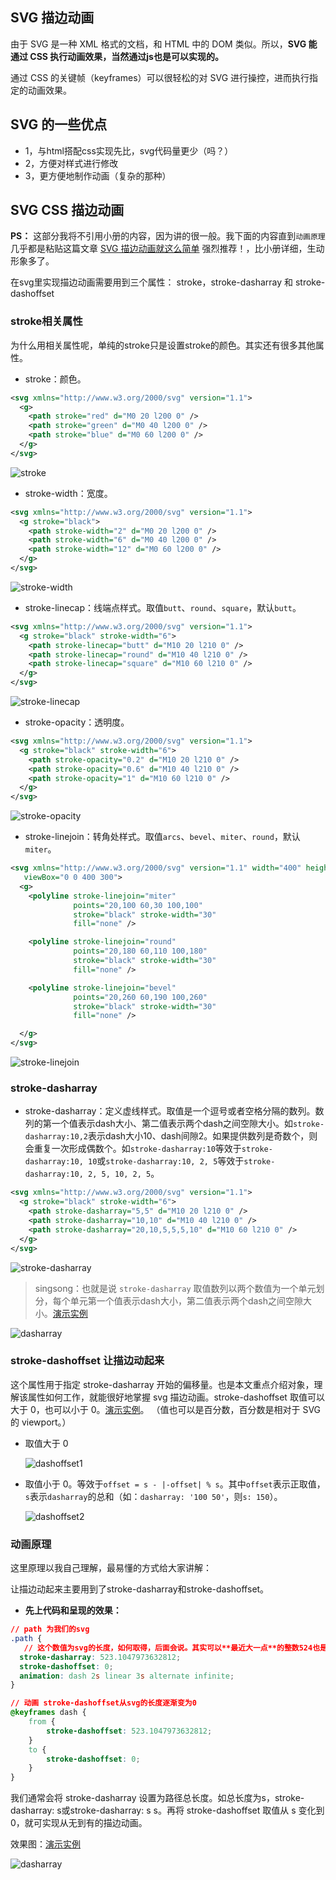 ## SVG 描边动画
由于 SVG 是一种 XML 格式的文档，和 HTML 中的 DOM 类似。所以，**SVG 能通过 CSS 执行动画效果，当然通过js也是可以实现的。**

通过 CSS 的关键帧（keyframes）可以很轻松的对 SVG 进行操控，进而执行指定的动画效果。

## SVG 的一些优点

 - 1，与html搭配css实现先比，svg代码量更少（吗？）
 - 2，方便对样式进行修改
 - 3，更方便地制作动画（复杂的那种）

## SVG CSS 描边动画
**PS：** 这部分我将不引用小册的内容，因为讲的很一般。我下面的内容直到`动画原理`几乎都是粘贴这篇文章 [SVG 描边动画就这么简单](https://juejin.im/post/5d46b6eef265da03e05af710) 强烈推荐！，比小册详细，生动形象多了。

在svg里实现描边动画需要用到三个属性： stroke，stroke-dasharray 和 stroke-dashoffset

### stroke相关属性
为什么用相关属性呢，单纯的stroke只是设置stroke的颜色。其实还有很多其他属性。

  - stroke：颜色。

```xml
<svg xmlns="http://www.w3.org/2000/svg" version="1.1">
  <g>
    <path stroke="red" d="M0 20 l200 0" />
    <path stroke="green" d="M0 40 l200 0" />
    <path stroke="blue" d="M0 60 l200 0" />
  </g>
</svg>
```

![stroke](https://user-gold-cdn.xitu.io/2019/8/4/16c5c3b7ebb0a702?imageView2/0/w/1280/h/960/format/webp/ignore-error/1)

 - stroke-width：宽度。

```xml
<svg xmlns="http://www.w3.org/2000/svg" version="1.1">
  <g stroke="black">
    <path stroke-width="2" d="M0 20 l200 0" />
    <path stroke-width="6" d="M0 40 l200 0" />
    <path stroke-width="12" d="M0 60 l200 0" />
  </g>
</svg>
```

![stroke-width](https://user-gold-cdn.xitu.io/2019/8/4/16c5c3c5e7d53c76?imageView2/0/w/1280/h/960/format/webp/ignore-error/1)

 - stroke-linecap：线端点样式。取值`butt`、`round`、`square`，默认`butt`。

```xml
<svg xmlns="http://www.w3.org/2000/svg" version="1.1">
  <g stroke="black" stroke-width="6">
    <path stroke-linecap="butt" d="M10 20 l210 0" />
    <path stroke-linecap="round" d="M10 40 l210 0" />
    <path stroke-linecap="square" d="M10 60 l210 0" />
  </g>
</svg>
``` 

![stroke-linecap](https://user-gold-cdn.xitu.io/2019/8/4/16c5c3c5e7f204a2?imageView2/0/w/1280/h/960/format/webp/ignore-error/1)

 - stroke-opacity：透明度。

```xml
<svg xmlns="http://www.w3.org/2000/svg" version="1.1">
  <g stroke="black" stroke-width="6">
    <path stroke-opacity="0.2" d="M10 20 l210 0" />
    <path stroke-opacity="0.6" d="M10 40 l210 0" />
    <path stroke-opacity="1" d="M10 60 l210 0" />
  </g>
</svg>
```

![stroke-opacity](https://user-gold-cdn.xitu.io/2019/8/4/16c5c3b580fec49c?imageView2/0/w/1280/h/960/format/webp/ignore-error/1)



 - stroke-linejoin：转角处样式。取值`arcs`、`bevel`、`miter`、`round`，默认`miter`。

```xml
<svg xmlns="http://www.w3.org/2000/svg" version="1.1" width="400" height="300"
   viewBox="0 0 400 300">
  <g>
    <polyline stroke-linejoin="miter"
              points="20,100 60,30 100,100"
              stroke="black" stroke-width="30"
              fill="none" />

    <polyline stroke-linejoin="round"
              points="20,180 60,110 100,180"
              stroke="black" stroke-width="30"
              fill="none" />

    <polyline stroke-linejoin="bevel"
              points="20,260 60,190 100,260"
              stroke="black" stroke-width="30"
              fill="none" />

  </g>
</svg>
```

![stroke-linejoin](https://user-gold-cdn.xitu.io/2019/8/4/16c5c3b729cd59e3?imageView2/0/w/1280/h/960/format/webp/ignore-error/1)



### stroke-dasharray

 - stroke-dasharray：定义虚线样式。取值是一个逗号或者空格分隔的数列。数列的第一个值表示dash大小、第二值表示两个dash之间空隙大小。如`stroke-dasharray:10,2`表示dash大小10、dash间隙2。如果提供数列是奇数个，则会重复一次形成偶数个。如`stroke-dasharray:10`等效于`stroke-dasharray:10, 10`或`stroke-dasharray:10, 2, 5`等效于`stroke-dasharray:10, 2, 5, 10, 2, 5`。

```xml
<svg xmlns="http://www.w3.org/2000/svg" version="1.1">
  <g stroke="black" stroke-width="6">
    <path stroke-dasharray="5,5" d="M10 20 l210 0" />
    <path stroke-dasharray="10,10" d="M10 40 l210 0" />
    <path stroke-dasharray="20,10,5,5,5,10" d="M10 60 l210 0" />
  </g>
</svg>
```

![stroke-dasharray](https://user-gold-cdn.xitu.io/2019/8/4/16c5c3c5e7ecb9d1?imageView2/0/w/1280/h/960/format/webp/ignore-error/1)

> 
> 
> singsong：也就是说 `stroke-dasharray` 取值数列以两个数值为一个单元划分，每个单元第一个值表示dash大小，第二值表示两个dash之间空隙大小。[演示实例](http://htmlpreview.github.io/?https://github.com/zhansingsong/fe-tutorials/blob/master/svg%E6%8F%8F%E8%BE%B9%E5%8A%A8%E7%94%BB/demo/stroke-dasharray.html)
> 

![dasharray](https://user-gold-cdn.xitu.io/2019/8/4/16c5c3c5e821d52c?imageslim)

### stroke-dashoffset 让描边动起来

这个属性用于指定 stroke-dasharray 开始的偏移量。也是本文重点介绍对象，理解该属性如何工作，就能很好地掌握 svg 描边动画。stroke-dashoffset 取值可以大于 0，也可以小于 0。[演示实例](http://htmlpreview.github.io/?https://github.com/zhansingsong/fe-tutorials/blob/master/svg%E6%8F%8F%E8%BE%B9%E5%8A%A8%E7%94%BB/demo/stroke-dashoffset.html)。 （值也可以是百分数，百分数是相对于 SVG 的 viewport。）

*   取值大于 0

    ![dashoffset1](https://user-gold-cdn.xitu.io/2019/8/4/16c5c3b79c6e091a?imageslim)
*   取值小于 0。等效于`offset = s - |-offset| % s`。其中`offset`表示正取值，`s`表示`dasharray`的总和（如：`dasharray: '100 50'`，则`s: 150`）。

    ![dashoffset2](https://user-gold-cdn.xitu.io/2019/8/4/16c5c3e860e3e787?imageslim)

### 动画原理
这里原理以我自己理解，最易懂的方式给大家讲解：

让描边动起来主要用到了stroke-dasharray和stroke-dashoffset。

 - **先上代码和呈现的效果：**

```css
// path 为我们的svg
.path {
   // 这个数值为svg的长度，如何取得，后面会说。其实可以**最近大一点**的整数524也是可以的
  stroke-dasharray: 523.1047973632812; 
  stroke-dashoffset: 0;
  animation: dash 2s linear 3s alternate infinite;
}

// 动画 stroke-dashoffset从svg的长度逐渐变为0
@keyframes dash {
    from {
        stroke-dashoffset: 523.1047973632812;
    }
    to {
        stroke-dashoffset: 0;
    }
}
```
我们通常会将 stroke-dasharray 设置为路径总长度。如总长度为s，stroke-dasharray: s或stroke-dasharray: s s。再将 stroke-dashoffset 取值从 s 变化到 0，就可实现从无到有的描边动画。

效果图：[演示实例](http://htmlpreview.github.io/?https://github.com/zhansingsong/fe-tutorials/blob/master/svg%E6%8F%8F%E8%BE%B9%E5%8A%A8%E7%94%BB/demo/animation_js.html)


![dasharray](https://user-gold-cdn.xitu.io/2019/8/4/16c5c3c65b33c829?imageslim)
